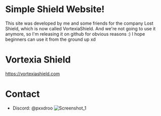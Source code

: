 # Simple Shield Website!
This site was developed by me and some friends for the company Lost Shield, which is now called VortexiaShield. And we're not going to use it anymore, so I'm releasing it on github for obvious reasons :) I hope beginners can use it from the ground up xd

# Vortexia Shield
https://vortexiashield.com

# Contact
- Discord: @pxxdroo
![Screenshot_1](https://github.com/pxxdroo/simple-shield-website/assets/156277956/2fa7d0ed-546e-4b7b-9ab8-254e48f9b706)
